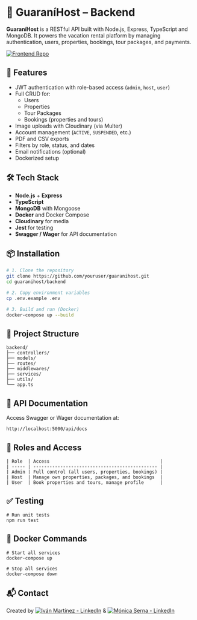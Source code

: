 # 🏡 GuaraníHost – Backend

**GuaraníHost** is a RESTful API built with Node.js, Express, TypeScript and MongoDB. It powers the vacation rental platform by managing authentication, users, properties, bookings, tour packages, and payments.

[![Frontend Repo](https://img.shields.io/badge/🌐%20Frontend-GuaraníHost-blueviolet?style=for-the-badge)](https://github.com/ivanmartinezsanchez/guarani_host_frontend)

## 🚀 Features

- JWT authentication with role-based access (`admin`, `host`, `user`)
- Full CRUD for:
  - Users
  - Properties
  - Tour Packages
  - Bookings (properties and tours)
- Image uploads with Cloudinary (via Multer)
- Account management (`ACTIVE`, `SUSPENDED`, etc.)
- PDF and CSV exports
- Filters by role, status, and dates
- Email notifications (optional)
- Dockerized setup

## 🛠️ Tech Stack

- **Node.js** + **Express**
- **TypeScript**
- **MongoDB** with Mongoose
- **Docker** and Docker Compose
- **Cloudinary** for media
- **Jest** for testing
- **Swagger / Wager** for API documentation

## 📦 Installation

```bash
# 1. Clone the repository
git clone https://github.com/youruser/guaranihost.git
cd guaranihost/backend

# 2. Copy environment variables
cp .env.example .env

# 3. Build and run (Docker)
docker-compose up --build
```

## 📂 Project Structure

```
backend/
├── controllers/
├── models/
├── routes/
├── middlewares/
├── services/
├── utils/
└── app.ts
```
## 📄 API Documentation

Access Swagger or Wager documentation at:
```
http://localhost:5000/api/docs
```

## 🔐 Roles and Access

```
| Role  | Access                                         |
| ----- | ---------------------------------------------- |
| Admin | Full control (all users, properties, bookings) |
| Host  | Manage own properties, packages, and bookings  |
| User  | Book properties and tours, manage profile      |
```

## ✅ Testing

```
# Run unit tests
npm run test
```

## 🐳 Docker Commands

```
# Start all services
docker-compose up

# Stop all services
docker-compose down
```

## 📬 Contact

Created by 
[![Iván Martínez - LinkedIn](https://img.shields.io/badge/Iván%20Martínez-LinkedIn-0A66C2?style=for-the-badge&logo=linkedin&logoColor=white)](https://www.linkedin.com/in/iv%C3%A1n-mart%C3%ADnez-s%C3%A1nchez/)
&  [![Mónica Serna - LinkedIn](https://img.shields.io/badge/Mónica%20Serna-LinkedIn-0A66C2?style=for-the-badge&logo=linkedin&logoColor=white)](https://www.linkedin.com/in/monicasernasantander/)




